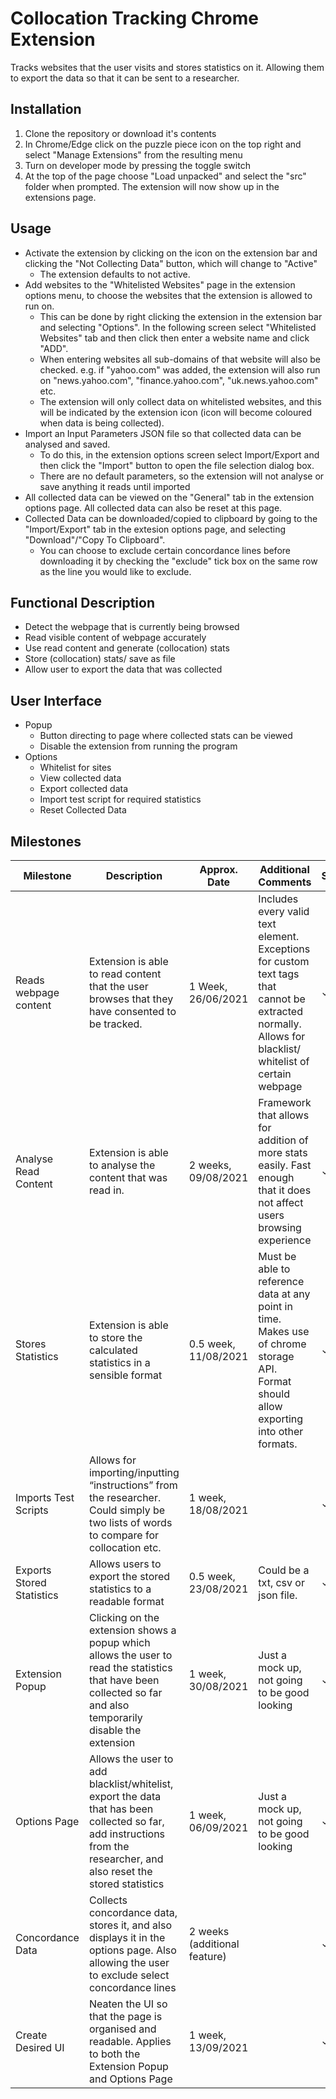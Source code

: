 # Collocation Tracking Chrome Extension
Tracks websites that the user visits and stores statistics on it. Allowing them to export the data so that it can be sent to a researcher.

## Installation
1. Clone the repository or download it's contents
2. In Chrome/Edge click on the puzzle piece icon on the top right and select "Manage Extensions" from the resulting menu
3. Turn on developer mode by pressing the toggle switch
4. At the top of the page choose "Load unpacked" and select the "src" folder when prompted. The extension will now show up in the extensions page.

## Usage
* Activate the extension by clicking on the icon on the extension bar and clicking the "Not Collecting Data" button, which will change to "Active"
    * The extension defaults to not active.
* Add websites to the "Whitelisted Websites" page in the extension options menu, to choose the websites that the extension is allowed to run on.
    * This can be done by right clicking the extension in the extension bar and selecting "Options". In the following screen select "Whitelisted Websites" tab and then click then enter a website name and click "ADD".
    * When entering websites all sub-domains of that website will also be checked. e.g. if "yahoo.com" was added, the extension will also run on "news.yahoo.com", "finance.yahoo.com", "uk.news.yahoo.com" etc.
    * The extension will only collect data on whitelisted websites, and this will be indicated by the extension icon (icon will become coloured when data is being collected).
* Import an Input Parameters JSON file so that collected data can be analysed and saved.
    * To do this, in the extension options screen select Import/Export and then click the "Import" button to open the file selection dialog box.
    * There are no default parameters, so the extension will not analyse or save anything it reads until imported
* All collected data can be viewed on the "General" tab in the extension options page. All collected data can also be reset at this page.
* Collected Data can be downloaded/copied to clipboard by going to the "Import/Export" tab in the extesion options page, and selecting "Download"/"Copy To Clipboard".
    * You can choose to exclude certain concordance lines before downloading it by checking the "exclude" tick box on the same row as the line you would like to exclude.

## Functional Description
* Detect the webpage that is currently being browsed
* Read visible content of webpage accurately
* Use read content and generate (collocation) stats
* Store (collocation) stats/ save as file
* Allow user to export the data that was collected

## User Interface
* Popup
    * Button directing to page where collected stats can be viewed
    * Disable the extension from running the program
* Options
    * Whitelist for sites
    * View collected data
    * Export collected data
    * Import test script for required statistics
    * Reset Collected Data

## Milestones
| Milestone                 | Description                | Approx. Date         | Additional Comments      |Status? |
|---------------------------|----------------------------|----------------------|--------------------------|-----------|
| Reads webpage content     | Extension is able to read content that the user browses that they have consented to be tracked.                                                                        | 1 Week, 26/06/2021   | Includes every valid text element. Exceptions for custom text tags that cannot be extracted normally. Allows for blacklist/ whitelist of certain webpage | ✓ |
| Analyse Read Content      | Extension is able to analyse the content that was read in.                                                                                                             | 2 weeks, 09/08/2021  | Framework that allows for addition of more stats easily. Fast enough that it does not affect users browsing experience                                   | ✓ |
| Stores Statistics         | Extension is able to store the calculated statistics in a sensible format                                                                                              | 0.5 week, 11/08/2021 | Must be able to reference data at any point in time. Makes use of chrome storage API. Format should allow exporting into other formats.                  | ✓  |
| Imports Test Scripts      | Allows for importing/inputting “instructions” from the researcher. Could simply be two lists of words to compare for collocation etc.                                  | 1 week, 18/08/2021   |                                                                                                                                                        | ✓  |
| Exports Stored Statistics | Allows users to export the stored statistics to a readable format                                                                                                      | 0.5 week, 23/08/2021 | Could be a txt, csv or json file.                                                                                                                        | ✓  |
| Extension Popup           | Clicking on the extension shows a popup which allows the user to read the statistics that have been collected so far and also temporarily disable the extension        | 1 week, 30/08/2021   | Just a mock up, not going to be good looking                                                                                                             | ✓  |
| Options Page              | Allows the user to add blacklist/whitelist, export the data that has been collected so far, add instructions from the researcher, and also reset the stored statistics | 1 week, 06/09/2021   | Just a mock up, not going to be good looking                                                                                                             | ✓  |
| Concordance Data         | Collects concordance data, stores it, and also displays it in the options page. Also allowing the user to exclude select concordance lines  | 2 weeks (additional feature)  |    | ✓  |
| Create Desired UI         | Neaten the UI so that the page is organised and readable. Applies to both the Extension Popup and Options Page                                                         | 1 week, 13/09/2021  |    | ✓  |



